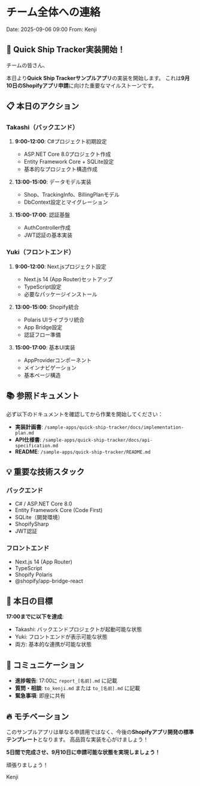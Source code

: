 # チーム全体への連絡
Date: 2025-09-06 09:00
From: Kenji

## 🚀 Quick Ship Tracker実装開始！

チームの皆さん、

本日より**Quick Ship Trackerサンプルアプリ**の実装を開始します。
これは**9月10日のShopifyアプリ申請**に向けた重要なマイルストーンです。

## 📋 本日のアクション

### Takashi（バックエンド）
1. **9:00-12:00**: C#プロジェクト初期設定
   - ASP.NET Core 8.0プロジェクト作成
   - Entity Framework Core + SQLite設定
   - 基本的なプロジェクト構造作成

2. **13:00-15:00**: データモデル実装
   - Shop、TrackingInfo、BillingPlanモデル
   - DbContext設定とマイグレーション

3. **15:00-17:00**: 認証基盤
   - AuthController作成
   - JWT認証の基本実装

### Yuki（フロントエンド）
1. **9:00-12:00**: Next.jsプロジェクト設定
   - Next.js 14 (App Router)セットアップ
   - TypeScript設定
   - 必要なパッケージインストール

2. **13:00-15:00**: Shopify統合
   - Polaris UIライブラリ統合
   - App Bridge設定
   - 認証フロー準備

3. **15:00-17:00**: 基本UI実装
   - AppProviderコンポーネント
   - メインナビゲーション
   - 基本ページ構造

## 📚 参照ドキュメント

必ず以下のドキュメントを確認してから作業を開始してください：

- **実装計画書**: `/sample-apps/quick-ship-tracker/docs/implementation-plan.md`
- **API仕様書**: `/sample-apps/quick-ship-tracker/docs/api-specification.md`
- **README**: `/sample-apps/quick-ship-tracker/README.md`

## 💡 重要な技術スタック

### バックエンド
- C# / ASP.NET Core 8.0
- Entity Framework Core (Code First)
- SQLite（開発環境）
- ShopifySharp
- JWT認証

### フロントエンド
- Next.js 14 (App Router)
- TypeScript
- Shopify Polaris
- @shopify/app-bridge-react

## 🎯 本日の目標

**17:00までに以下を達成**:
- Takashi: バックエンドプロジェクトが起動可能な状態
- Yuki: フロントエンドが表示可能な状態
- 両方: 基本的な連携が可能な状態

## 📢 コミュニケーション

- **進捗報告**: 17:00に `report_[名前].md` に記載
- **質問・相談**: `to_kenji.md` または `to_[名前].md` に記載
- **緊急事項**: 即座に共有

## 🔥 モチベーション

このサンプルアプリは単なる申請用ではなく、今後の**Shopifyアプリ開発の標準テンプレート**となります。
高品質な実装を心がけましょう！

**5日間で完成させ、9月10日に申請可能な状態を実現しましょう！**

頑張りましょう！

Kenji